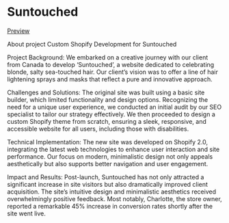 
# Suntouched
[Preview](https://suntouched.co/)

About project
Custom Shopify Development for Suntouched

Project Background: We embarked on a creative journey with our client from Canada to develop ‘Suntouched’, a website dedicated to celebrating blonde, salty sea-touched hair. Our client’s vision was to offer a line of hair lightening sprays and masks that reflect a pure and innovative approach.

Challenges and Solutions: The original site was built using a basic site builder, which limited functionality and design options. Recognizing the need for a unique user experience, we conducted an initial audit by our SEO specialist to tailor our strategy effectively. We then proceeded to design a custom Shopify theme from scratch, ensuring a sleek, responsive, and accessible website for all users, including those with disabilities.

Technical Implementation: The new site was developed on Shopify 2.0, integrating the latest web technologies to enhance user interaction and site performance. Our focus on modern, minimalistic design not only appeals aesthetically but also supports better navigation and user engagement.

Impact and Results: Post-launch, Suntouched has not only attracted a significant increase in site visitors but also dramatically improved client acquisition. The site’s intuitive design and minimalistic aesthetics received overwhelmingly positive feedback. Most notably, Charlotte, the store owner, reported a remarkable 45% increase in conversion rates shortly after the site went live.
